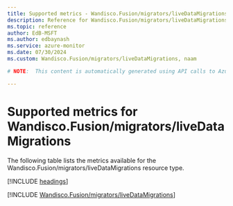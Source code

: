 ```yaml
---
title: Supported metrics - Wandisco.Fusion/migrators/liveDataMigrations
description: Reference for Wandisco.Fusion/migrators/liveDataMigrations metrics in Azure Monitor.
ms.topic: reference
author: EdB-MSFT
ms.author: edbaynash
ms.service: azure-monitor
ms.date: 07/30/2024
ms.custom: Wandisco.Fusion/migrators/liveDataMigrations, naam

# NOTE:  This content is automatically generated using API calls to Azure. Any edits made on these files will be overwritten in the next run of the script. 

---
```


  
# Supported metrics for Wandisco.Fusion/migrators/liveDataMigrations
  
The following table lists the metrics available for the Wandisco.Fusion/migrators/liveDataMigrations resource type.  
  
  
[!INCLUDE [headings](./includes/metrics-headings.md)]  
  
 

[!INCLUDE [Wandisco.Fusion/migrators/liveDataMigrations](./includes/wandisco-fusion-migrators-livedatamigrations-metrics-include.md)]  

